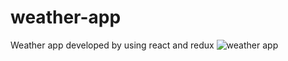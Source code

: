 # weather-app
Weather app developed by using react and redux
![weather app](https://user-images.githubusercontent.com/79026783/127469733-f24ce8a5-497f-41f4-86f5-6cacd1ad7c47.png)
